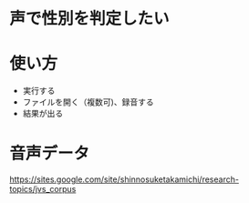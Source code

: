 # 声で性別を判定したい
# 使い方
- 実行する
- ファイルを開く（複数可)、録音する
- 結果が出る

# 音声データ 
https://sites.google.com/site/shinnosuketakamichi/research-topics/jvs_corpus
